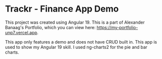 # Trackr - Finance App Demo

This project was created using Angular 19. This is a part of Alexander Banaag's Portfolio, which you can view here: https://my-portfolio-unp7.vercel.app.

This app only features a demo and does not have CRUD built in. This app is used to show my Angular 19 skill. I used ng-charts2 for the pie and bar charts.
